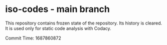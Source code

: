 # iso-codes - main branch

This repository contains frozen state of the repository.
Its history is cleared. It is used only for static code
analysis with Codacy.

Commit Time: 1687860872